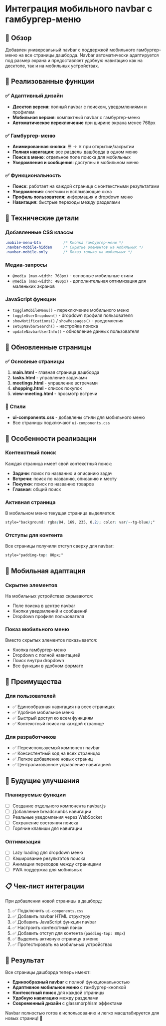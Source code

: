 # Интеграция мобильного navbar с гамбургер-меню

## 📱 Обзор

Добавлен универсальный navbar с поддержкой мобильного гамбургер-меню на все страницы дашборда. Navbar автоматически адаптируется под размер экрана и предоставляет удобную навигацию как на десктопе, так и на мобильных устройствах.

## 🎯 Реализованные функции

### ✅ **Адаптивный дизайн**
- **Десктоп версия**: полный navbar с поиском, уведомлениями и профилем
- **Мобильная версия**: компактный navbar с гамбургер-меню
- **Автоматическое переключение** при ширине экрана менее 768px

### ✅ **Гамбургер-меню**
- **Анимированная кнопка**: ☰ → ✕ при открытии/закрытии
- **Полная навигация**: все разделы дашборда в одном меню
- **Поиск в меню**: отдельное поле поиска для мобильных
- **Уведомления и сообщения**: доступны в мобильном меню

### ✅ **Функциональность**
- **Поиск**: работает на каждой странице с контекстными результатами
- **Уведомления**: счетчики и всплывающие окна
- **Профиль пользователя**: информация и dropdown меню
- **Навигация**: быстрые переходы между разделами

## 🔧 Технические детали

### **Добавленные CSS классы**
```css
.mobile-menu-btn          /* Кнопка гамбургер-меню */
.navbar-mobile-hidden     /* Скрытие элементов на мобильных */
.navbar-mobile-only       /* Показ только на мобильных */
```

### **Медиа-запросы**
- `@media (max-width: 768px)` - основные мобильные стили
- `@media (max-width: 480px)` - дополнительная оптимизация для маленьких экранов

### **JavaScript функции**
- `toggleMobileMenu()` - переключение мобильного меню
- `toggleUserDropdown()` - dropdown профиля пользователя
- `showNotifications()` / `showMessages()` - уведомления
- `setupNavbarSearch()` - настройка поиска
- `updateNavbarUserInfo()` - обновление данных пользователя

## 📄 Обновленные страницы

### ✅ **Основные страницы**
1. **main.html** - главная страница дашборда
2. **tasks.html** - управление задачами
3. **meetings.html** - управление встречами
4. **shopping.html** - список покупок
5. **view-meeting.html** - просмотр встречи

### 🎨 **Стили**
- **ui-components.css** - добавлены стили для мобильного меню
- Все страницы подключают `ui-components.css`

## 🚀 Особенности реализации

### **Контекстный поиск**
Каждая страница имеет свой контекстный поиск:
- **Задачи**: поиск по названию и описанию задач
- **Встречи**: поиск по названию, описанию и месту
- **Покупки**: поиск по названию товаров
- **Главная**: общий поиск

### **Активная страница**
В мобильном меню текущая страница выделяется:
```css
style="background: rgba(84, 169, 235, 0.2); color: var(--tg-blue);"
```

### **Отступы для контента**
Все страницы получили отступ сверху для navbar:
```css
style="padding-top: 80px;"
```

## 📱 Мобильная адаптация

### **Скрытие элементов**
На мобильных устройствах скрываются:
- Поле поиска в центре navbar
- Кнопки уведомлений и сообщений
- Dropdown профиля пользователя

### **Показ мобильного меню**
Вместо скрытых элементов показывается:
- Кнопка гамбургер-меню
- Dropdown с полной навигацией
- Поиск внутри dropdown
- Все функции в удобном формате

## 🎯 Преимущества

### **Для пользователей**
- ✅ Единообразная навигация на всех страницах
- ✅ Удобное мобильное меню
- ✅ Быстрый доступ ко всем функциям
- ✅ Контекстный поиск на каждой странице

### **Для разработчиков**
- ✅ Переиспользуемый компонент navbar
- ✅ Консистентный код на всех страницах
- ✅ Легкое добавление новых страниц
- ✅ Централизованное управление навигацией

## 🔄 Будущие улучшения

### **Планируемые функции**
- [ ] Создание отдельного компонента navbar.js
- [ ] Добавление breadcrumbs навигации
- [ ] Реальные уведомления через WebSocket
- [ ] Сохранение состояния поиска
- [ ] Горячие клавиши для навигации

### **Оптимизация**
- [ ] Lazy loading для dropdown меню
- [ ] Кэширование результатов поиска
- [ ] Анимации переходов между страницами
- [ ] PWA поддержка для мобильных

## 📋 Чек-лист интеграции

При добавлении новой страницы в дашборд:

1. ✅ Подключить `ui-components.css`
2. ✅ Добавить navbar HTML структуру
3. ✅ Добавить JavaScript функции navbar
4. ✅ Настроить контекстный поиск
5. ✅ Добавить отступ для контента (`padding-top: 80px`)
6. ✅ Выделить активную страницу в меню
7. ✅ Протестировать на мобильных устройствах

## 🎉 Результат

Все страницы дашборда теперь имеют:
- **Единообразный navbar** с полной функциональностью
- **Адаптивное мобильное меню** с гамбургер-кнопкой
- **Контекстный поиск** для каждой страницы
- **Удобную навигацию** между разделами
- **Современный дизайн** с glassmorphism эффектами

Navbar полностью готов к использованию и легко масштабируется для новых страниц! 🚀
